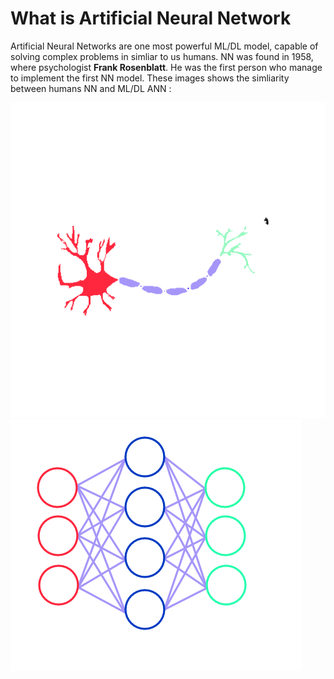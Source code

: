 # What is Artificial Neural Network
Artificial Neural Networks are one most powerful ML/DL model, capable of solving complex problems in simliar 
to us humans. NN was found in 1958, where psychologist 		**Frank Rosenblatt**. He was the first person
who manage to implement the first NN model. These images shows the simliarity between humans NN and ML/DL ANN :

![Description](https://github.com/GameDevRichtofen-G/Everything-about-Neural-Networks-/blob/main/Neuron3.png)
![Description](https://github.com/GameDevRichtofen-G/Everything-about-Neural-Networks-/blob/main/Neuron5.png)

